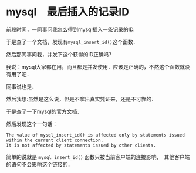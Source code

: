 # mysql　最后插入的记录ID


前段时间，一同事问我怎么得到mysql插入一条记录的ID.  

于是查了一个文档，发现有`mysql_insert_id()`这个函数．  

然后那同事问我，并发下这个获得的ID正确吗?  

我说：mysql大家都在用，而且都是并发使用．应该是正确的，不然这个函数就没有用了吧．  

同事说也是．  

然后我想:虽然是这么说，但是不拿出真实凭证来，还是不可靠的．  

于是查了一下[mysql的官方文档][mysql-refman-mysql-insert-id]．  

然后发现这个一句话：  

```
The value of mysql_insert_id() is affected only by statements issued within the current client connection.   
It is not affected by statements issued by other clients.  
```

简单的说就是 `mysql_insert_id()` 函数只被当前客户端的连接影响，　其他客户端的语句不会影响这个链接的．  



[chinaunix-626134]: http://bbs.chinaunix.net/forum.php?mod=viewthread&action=printable&tid=626134
[JohnABC-3435237]: http://www.cnblogs.com/JohnABC/p/3435237.html
[mysql-refman-mysql-insert-id]: https://dev.mysql.com/doc/refman/5.0/en/mysql-insert-id.html

